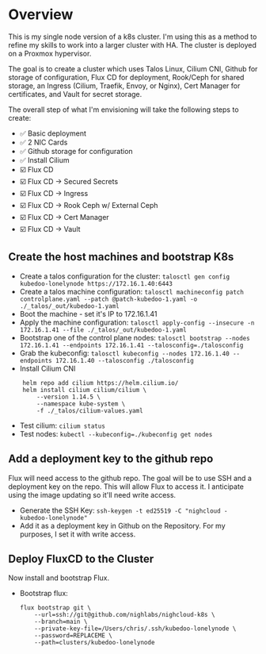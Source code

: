 # Overview
This is my single node version of a k8s cluster.  I'm using this as a method to refine my skills to work into a larger cluster with HA.  The cluster is deployed on a Proxmox hypervisor.

The goal is to create a cluster which uses Talos Linux, Cilium CNI, Github for storage of configuration, Flux CD for deployment, Rook/Ceph for shared storage, an Ingress (Cilium, Traefik, Envoy, or Nginx), Cert Manager for certificates, and Vault for secret storage.

The overall step of what I'm envisioning will take the following steps to create:
- ✅ Basic deployment
- ✅ 2 NIC Cards
- ✅ Github storage for configuration
- ✅ Install Cilium
- ☑️ Flux CD
- ☑️ Flux CD -> Secured Secrets
- ☑️ Flux CD -> Ingress
- ☑️ Flux CD -> Rook Ceph w/ External Ceph
- ☑️ Flux CD -> Cert Manager
- ☑️ Flux CD -> Vault

## Create the host machines and bootstrap K8s
- Create a talos configuration for the cluster: `talosctl gen config kubedoo-lonelynode https://172.16.1.40:6443`
- Create a talos machine configuration: `talosctl machineconfig patch controlplane.yaml --patch @patch-kubedoo-1.yaml -o ./_talos/_out/kubedoo-1.yaml`
- Boot the machine - set it's IP to 172.16.1.41
- Apply the machine configuration: `talosctl apply-config --insecure -n 172.16.1.41 --file ./_talos/_out/kubedoo-1.yaml`
- Bootstrap one of the control plane nodes: `talosctl bootstrap --nodes 172.16.1.41 --endpoints 172.16.1.41 --talosconfig=./talosconfig`
- Grab the kubeconfig: `talosctl kubeconfig --nodes 172.16.1.40 --endpoints 172.16.1.40 --talosconfig ./talosconfig`
- Install Cilium CNI
```
    helm repo add cilium https://helm.cilium.io/
    helm install cilium cilium/cilium \
        --version 1.14.5 \
        --namespace kube-system \
        -f ./_talos/cilium-values.yaml
```
- Test cilium: `cilium status`
- Test nodes: `kubectl --kubeconfig=./kubeconfig get nodes`

## Add a deployment key to the github repo
Flux will need access to the github repo.  The goal will be to use SSH and a deployment key on the repo.  This will allow Flux to access it.  I anticipate using the image updating so it'll need write access.
- Generate the SSH Key: `ssh-keygen -t ed25519 -C "nighcloud - kubedoo-lonelynode"`
- Add it as a deployment key in Github on the Repository.  For my purposes, I set it with write access.

## Deploy FluxCD to the Cluster
Now install and bootstrap Flux.
- Bootstrap flux:
    ```
    flux bootstrap git \
        --url=ssh://git@github.com/nighlabs/nighcloud-k8s \
        --branch=main \
        --private-key-file=/Users/chris/.ssh/kubedoo-lonelynode \
        --password=REPLACEME \
        --path=clusters/kubedoo-lonelynode
    ```